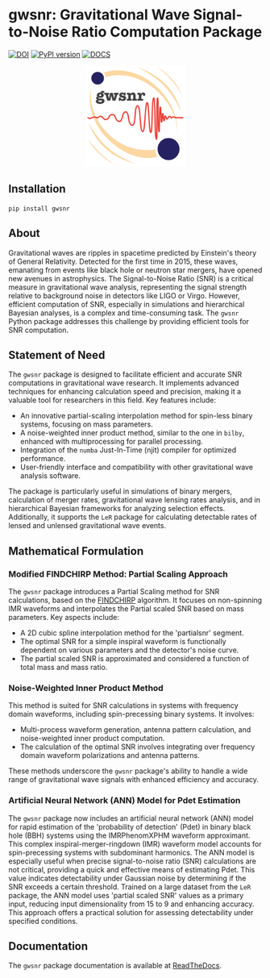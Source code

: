 # gwsnr: Gravitational Wave Signal-to-Noise Ratio Computation Package
[![DOI](https://zenodo.org/badge/626733473.svg)]() [![PyPI version](https://badge.fury.io/py/ler.svg)](https://badge.fury.io/py/gwsnr) [![DOCS](https://readthedocs.org/projects/gwsnr/badge/?version=latest)](https://gwsnr.readthedocs.io/en/latest/)

<p align="center">
  <img src="gwsnrlogo.png" alt="Your Logo" width="200" height="200">
</p>

## Installation

```
pip install gwsnr
```

## About

Gravitational waves are ripples in spacetime predicted by Einstein's theory of General Relativity. Detected for the first time in 2015, these waves, emanating from events like black hole or neutron star mergers, have opened new avenues in astrophysics. The Signal-to-Noise Ratio (SNR) is a critical measure in gravitational wave analysis, representing the signal strength relative to background noise in detectors like LIGO or Virgo. However, efficient computation of SNR, especially in simulations and hierarchical Bayesian analyses, is a complex and time-consuming task. The `gwsnr` Python package addresses this challenge by providing efficient tools for SNR computation.

## Statement of Need

The `gwsnr` package is designed to facilitate efficient and accurate SNR computations in gravitational wave research. It implements advanced techniques for enhancing calculation speed and precision, making it a valuable tool for researchers in this field. Key features include:

- An innovative partial-scaling interpolation method for spin-less binary systems, focusing on mass parameters.
- A noise-weighted inner product method, similar to the one in `bilby`, enhanced with multiprocessing for parallel processing.
- Integration of the `numba` Just-In-Time (njit) compiler for optimized performance.
- User-friendly interface and compatibility with other gravitational wave analysis software.

The package is particularly useful in simulations of binary mergers, calculation of merger rates, gravitational wave lensing rates analysis, and in hierarchical Bayesian frameworks for analyzing selection effects. Additionally, it supports the `LeR` package for calculating detectable rates of lensed and unlensed gravitational wave events.

## Mathematical Formulation

### Modified FINDCHIRP Method: Partial Scaling Approach

The `gwsnr` package introduces a Partial Scaling method for SNR calculations, based on the [FINDCHIRP](https://arxiv.org/abs/gr-qc/0509116) algorithm. It focuses on non-spinning IMR waveforms and interpolates the Partial scaled SNR based on mass parameters. Key aspects include:

- A 2D cubic spline interpolation method for the 'partialsnr' segment.
- The optimal SNR for a simple inspiral waveform is functionally dependent on various parameters and the detector's noise curve.
- The partial scaled SNR is approximated and considered a function of total mass and mass ratio.

### Noise-Weighted Inner Product Method

This method is suited for SNR calculations in systems with frequency domain waveforms, including spin-precessing binary systems. It involves:

- Multi-process waveform generation, antenna pattern calculation, and noise-weighted inner product computation.
- The calculation of the optimal SNR involves integrating over frequency domain waveform polarizations and antenna patterns.

These methods underscore the `gwsnr` package's ability to handle a wide range of gravitational wave signals with enhanced efficiency and accuracy.

### Artificial Neural Network (ANN) Model for Pdet Estimation

The `gwsnr` package now includes an artificial neural network (ANN) model for rapid estimation of the 'probability of detection' (Pdet) in binary black hole (BBH) systems using the IMRPhenomXPHM waveform approximant. This complex inspiral-merger-ringdown (IMR) waveform model accounts for spin-precessing systems with subdominant harmonics. The ANN model is especially useful when precise signal-to-noise ratio (SNR) calculations are not critical, providing a quick and effective means of estimating Pdet. This value indicates detectability under Gaussian noise by determining if the SNR exceeds a certain threshold. Trained on a large dataset from the `LeR` package, the ANN model uses 'partial scaled SNR' values as a primary input, reducing input dimensionality from 15 to 9 and enhancing accuracy. This approach offers a practical solution for assessing detectability under specified conditions.

## Documentation

The `gwsnr` package documentation is available at [ReadTheDocs](https://gwsnr.readthedocs.io/en/latest/).


